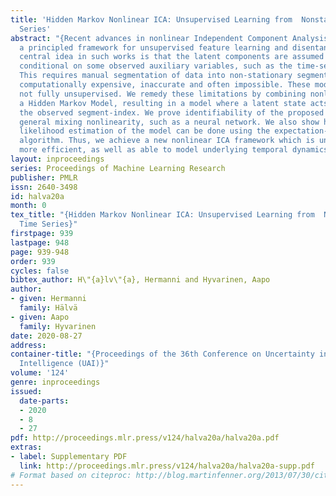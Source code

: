 ```yaml
---
title: 'Hidden Markov Nonlinear ICA: Unsupervised Learning from  Nonstationary Time
  Series'
abstract: "{Recent advances in nonlinear Independent Component Analysis (ICA) provide
  a principled framework for unsupervised feature learning and disentanglement. The
  central idea in such works is that the latent components are assumed to be independent
  conditional on some observed auxiliary variables, such as the time-segment index.
  This requires manual segmentation of data into non-stationary segments which is
  computationally expensive, inaccurate and often impossible. These models are thus
  not fully unsupervised. We remedy these limitations by combining nonlinear ICA with
  a Hidden Markov Model, resulting in a model where a latent state acts in place of
  the observed segment-index. We prove identifiability of the proposed model for a
  general mixing nonlinearity, such as a neural network. We also show how maximum
  likelihood estimation of the model can be done using the expectation-maximization
  algorithm. Thus, we achieve a new nonlinear ICA framework which is unsupervised,
  more efficient, as well as able to model underlying temporal dynamics.}"
layout: inproceedings
series: Proceedings of Machine Learning Research
publisher: PMLR
issn: 2640-3498
id: halva20a
month: 0
tex_title: "{Hidden Markov Nonlinear ICA: Unsupervised Learning from  Nonstationary
  Time Series}"
firstpage: 939
lastpage: 948
page: 939-948
order: 939
cycles: false
bibtex_author: H\"{a}lv\"{a}, Hermanni and Hyvarinen, Aapo
author:
- given: Hermanni
  family: Hälvä
- given: Aapo
  family: Hyvarinen
date: 2020-08-27
address: 
container-title: "{Proceedings of the 36th Conference on Uncertainty in Artificial
  Intelligence (UAI)}"
volume: '124'
genre: inproceedings
issued:
  date-parts:
  - 2020
  - 8
  - 27
pdf: http://proceedings.mlr.press/v124/halva20a/halva20a.pdf
extras:
- label: Supplementary PDF
  link: http://proceedings.mlr.press/v124/halva20a/halva20a-supp.pdf
# Format based on citeproc: http://blog.martinfenner.org/2013/07/30/citeproc-yaml-for-bibliographies/
---
```

